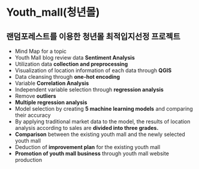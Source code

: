 # Youth_mall(청년몰)
## 랜덤포레스트를 이용한 청년몰 최적입지선정 프로젝트

* Mind Map for a topic
* Youth Mall blog review data **Sentiment Analysis**
* Utilization data **collection and preprocessing** 
* Visualization of location information of each data through **QGIS**
* Data cleansing through **one-hot encoding**
* Variable **Correlation Analysis**
* Independent variable selection through **regression analysis**
* Remove **outliers**
* **Multiple regression analysis**
* Model selection by creating **5 machine learning models** and comparing their accuracy
* By applying traditional market data to the model, the results of location analysis 
  according to sales are **divided into three grades.**
* **Comparison** between the existing youth mall and the newly selected youth mall
* Deduction of **improvement plan** for the existing youth mall
* **Promotion of youth mall business** through youth mall website production

